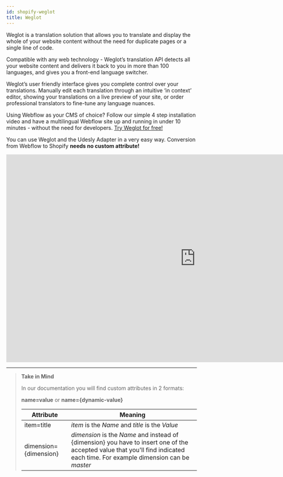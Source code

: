 ```yaml
---
id: shopify-weglot
title: Weglot
---
```


Weglot is a translation solution that allows you to translate and display the whole of your website content without the need for duplicate pages or a single line of code.

Compatible with any web technology - Weglot’s translation API detects all your website content and delivers it back to you in more than 100 languages, and gives you a front-end language switcher.

Weglot’s user friendly interface gives you complete control over your translations. Manually edit each translation through an intuitive ‘in context’ editor, showing your translations on a live preview of your site, or order professional translators to fine-tune any language nuances.

Using Webflow as your CMS of choice? Follow our simple 4 step installation video and have a multilingual Webflow site up and running in under 10 minutes - without the need for developers. [Try Weglot for free!](https://weglot.com/?fp_ref=udesly)

You can use Weglot and the Udesly Adapter in a very easy way. Conversion from Webflow to Shopify **needs no custom attribute!**


<iframe width="1000" height="550" src="https://www.youtube.com/embed/elLi7Ztnd8s" frameborder="0" allow="accelerometer; autoplay; encrypted-media; gyroscope; picture-in-picture" allowfullscreen></iframe>

---------
> **Take in Mind**
>
> In our documentation you will find custom attributes in 2 formats:
>
> **name=value** or **name={dynamic-value}**
>
>
> **Attribute**             | **Meaning** | 
> -------------             | --------------- |
> | item=title              | *item* is the *Name* and *title* is the *Value* |
> | dimension={dimension}   | *dimension* is the *Name* and instead of {dimension} you have to insert one of the accepted value that you'll find indicated each time. For example dimension can be *master*|
